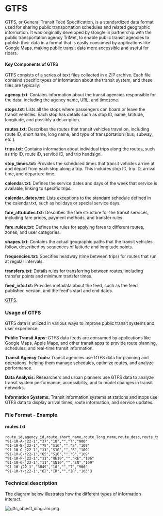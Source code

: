 # GTFS

GTFS, or General Transit Feed Specification, is a standardized data format used for sharing public transportation
schedules and related geographic information. It was originally developed by Google in partnership with the public
transportation agency TriMet, to enable public transit agencies to publish their data in a format
that is easily consumed by applications like Google Maps, making public transit data more accessible and useful for
riders.

#### Key Components of GTFS

GTFS consists of a series of text files collected in a ZIP archive. Each file contains specific types of information
about the transit system, and these files are typically:

**agency.txt**:
Contains information about the transit agencies responsible for the data, including the agency name, URL,
and timezone.

**stops.txt**:
Lists all the stops where passengers can board or leave the transit vehicles. Each stop has details such as
stop ID, name, latitude, longitude, and possibly a description.

**routes.txt:**
Describes the routes that transit vehicles travel on, including route ID, short name, long name, and type of
transportation (bus, subway, etc.).

**trips.txt:**
Contains information about individual trips along the routes, such as trip ID, route ID, service ID, and trip
headsign.

**stop_times.txt:**
Provides the scheduled times that transit vehicles arrive at and depart from each stop along a trip.
This includes stop ID, trip ID, arrival time, and departure time.

**calendar.txt:**
Defines the service dates and days of the week that service is available, linking to specific trips.

**calendar_dates.txt:**
Lists exceptions to the standard schedule defined in the calendar.txt, such as holidays or special
service days.

**fare_attributes.txt:**
Describes the fare structure for the transit services, including fare prices, payment methods, and
transfer rules.

**fare_rules.txt:**
Defines the rules for applying fares to different routes, zones, and user categories.

**shapes.txt:**
Contains the actual geographic paths that the transit vehicles follow, described by sequences of latitude
and longitude points.

**frequencies.txt:**
Specifies headway (time between trips) for routes that run at regular intervals.

**transfers.txt:**
Details rules for transferring between routes, including transfer points and minimum transfer times.

**feed_info.txt:**
Provides metadata about the feed, such as the feed publisher, version, and the feed's start and end
dates.

[GTFS][1].

### Usage of GTFS

GTFS data is utilized in various ways to improve public transit systems and user experience:

**Public Transit Apps:**
GTFS data feeds are consumed by applications like Google Maps, Apple Maps, and other transit apps
to provide route planning, schedules, and real-time transit information.

**Transit Agency Tools:**
Transit agencies use GTFS data for planning and operations, helping them manage schedules,
optimize routes, and analyze performance.

**Data Analysis:**
Researchers and urban planners use GTFS data to analyze transit system performance, accessibility, and to
model changes in transit networks.

**Information Systems:**
Transit information systems at stations and stops use GTFS data to display arrival times, route
information, and service updates.

### File Format - Example

#### routes.txt

````text
route_id,agency_id,route_short_name,route_long_name,route_desc,route_type
"91-10-A-j22-1","37","10","","T","900"
"91-10-B-j22-1","78","S10","","S","109"
"91-10-C-j22-1","11","S10","","S","109"
"91-10-E-j22-1","65","S10","","S","109"
"91-10-F-j22-1","11","RE10","","RE","106"
"91-10-G-j22-1","11","SN10","","SN","109"
"91-10-j22-1","3849","10","","T","900"
"91-10-Y-j22-1","82","IR","","IR","103"3
````

### Technical description

The diagram below illustrates how the different types of information interact.

![gtfs_object_diagram.png](https://opentransportdata.swiss/wp-content/uploads/2016/11/gtfs_static.png)


[1]: https://opentransportdata.swiss/en/cookbook/gtfs/
